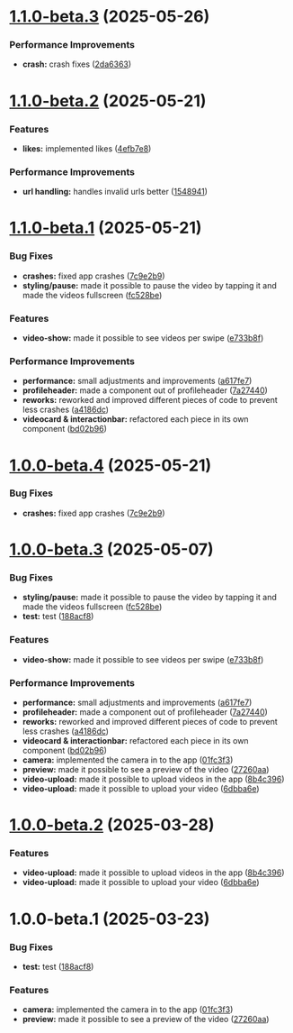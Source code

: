 # [1.1.0-beta.3](https://github.com/94836615/betok_app/compare/v1.1.0-beta.2...v1.1.0-beta.3) (2025-05-26)


### Performance Improvements

* **crash:** crash fixes ([2da6363](https://github.com/94836615/betok_app/commit/2da63632319f32a2658edf11620b1d06b0193a03))

# [1.1.0-beta.2](https://github.com/94836615/betok_app/compare/v1.1.0-beta.1...v1.1.0-beta.2) (2025-05-21)


### Features

* **likes:** implemented likes ([4efb7e8](https://github.com/94836615/betok_app/commit/4efb7e868d3508e0df14030465c91e4ac4cb3a16))


### Performance Improvements

* **url handling:** handles invalid urls better ([1548941](https://github.com/94836615/betok_app/commit/1548941582360daaa9e9775b8e665751a5a79902))

# [1.1.0-beta.1](https://github.com/94836615/betok_app/compare/v1.0.0...v1.1.0-beta.1) (2025-05-21)


### Bug Fixes

* **crashes:** fixed app crashes ([7c9e2b9](https://github.com/94836615/betok_app/commit/7c9e2b9b41237de7c588c686d679940cbeeb7270))
* **styling/pause:** made it possible to pause the video by tapping it and made the videos fullscreen ([fc528be](https://github.com/94836615/betok_app/commit/fc528be7dacfb5a9bf7de28f54f423c7d96f4f2c))


### Features

* **video-show:** made it possible to see videos per swipe ([e733b8f](https://github.com/94836615/betok_app/commit/e733b8fc97b322d68236bb0927425f6e73aca098))


### Performance Improvements

* **performance:** small adjustments and improvements ([a617fe7](https://github.com/94836615/betok_app/commit/a617fe78b1237cd3435a873c53840b5948878047))
* **profileheader:** made a component out of profileheader ([7a27440](https://github.com/94836615/betok_app/commit/7a2744022e06cafa435cd8417606161dab828fa1))
* **reworks:** reworked and improved different pieces of code to prevent less crashes ([a4186dc](https://github.com/94836615/betok_app/commit/a4186dc1961b820d5d862e4ae72d9b96b698c01b))
* **videocard & interactionbar:** refactored each piece in its own component ([bd02b96](https://github.com/94836615/betok_app/commit/bd02b96bc84f01bec72d0744d64943a61fa3c39e))

# [1.0.0-beta.4](https://github.com/94836615/betok_app/compare/v1.0.0-beta.3...v1.0.0-beta.4) (2025-05-21)

### Bug Fixes

* **crashes:** fixed app crashes ([7c9e2b9](https://github.com/94836615/betok_app/commit/7c9e2b9b41237de7c588c686d679940cbeeb7270))

# [1.0.0-beta.3](https://github.com/94836615/betok_app/compare/v1.0.0-beta.2...v1.0.0-beta.3) (2025-05-07)


### Bug Fixes

* **styling/pause:** made it possible to pause the video by tapping it and made the videos fullscreen ([fc528be](https://github.com/94836615/betok_app/commit/fc528be7dacfb5a9bf7de28f54f423c7d96f4f2c))
* **test:** test ([188acf8](https://github.com/94836615/betok_app/commit/188acf8be31f3981bca4b303e5d99297240b4686))


### Features

* **video-show:** made it possible to see videos per swipe ([e733b8f](https://github.com/94836615/betok_app/commit/e733b8fc97b322d68236bb0927425f6e73aca098))


### Performance Improvements

* **performance:** small adjustments and improvements ([a617fe7](https://github.com/94836615/betok_app/commit/a617fe78b1237cd3435a873c53840b5948878047))
* **profileheader:** made a component out of profileheader ([7a27440](https://github.com/94836615/betok_app/commit/7a2744022e06cafa435cd8417606161dab828fa1))
* **reworks:** reworked and improved different pieces of code to prevent less crashes ([a4186dc](https://github.com/94836615/betok_app/commit/a4186dc1961b820d5d862e4ae72d9b96b698c01b))
* **videocard & interactionbar:** refactored each piece in its own component ([bd02b96](https://github.com/94836615/betok_app/commit/bd02b96bc84f01bec72d0744d64943a61fa3c39e))
* **camera:** implemented the camera in to the app ([01fc3f3](https://github.com/94836615/betok_app/commit/01fc3f3800774eb42a3ec69a07de77acdfa6c793))
* **preview:** made it possible to see a preview of the video ([27260aa](https://github.com/94836615/betok_app/commit/27260aa68fe0b047e8f1b4e51f452805618f60a6))
* **video-upload:** made it possible to upload videos in the app ([8b4c396](https://github.com/94836615/betok_app/commit/8b4c3964c9e501aa6921c09de0a52f4c4516aa2c))
* **video-upload:** made it possible to upload your video ([6dbba6e](https://github.com/94836615/betok_app/commit/6dbba6e666f854f1c3202843c646593e4b234cce))

# [1.0.0-beta.2](https://github.com/94836615/betok_app/compare/v1.0.0-beta.1...v1.0.0-beta.2) (2025-03-28)


### Features

* **video-upload:** made it possible to upload videos in the app ([8b4c396](https://github.com/94836615/betok_app/commit/8b4c3964c9e501aa6921c09de0a52f4c4516aa2c))
* **video-upload:** made it possible to upload your video ([6dbba6e](https://github.com/94836615/betok_app/commit/6dbba6e666f854f1c3202843c646593e4b234cce))

# 1.0.0-beta.1 (2025-03-23)


### Bug Fixes

* **test:** test ([188acf8](https://github.com/94836615/betok_app/commit/188acf8be31f3981bca4b303e5d99297240b4686))


### Features

* **camera:** implemented the camera in to the app ([01fc3f3](https://github.com/94836615/betok_app/commit/01fc3f3800774eb42a3ec69a07de77acdfa6c793))
* **preview:** made it possible to see a preview of the video ([27260aa](https://github.com/94836615/betok_app/commit/27260aa68fe0b047e8f1b4e51f452805618f60a6))
